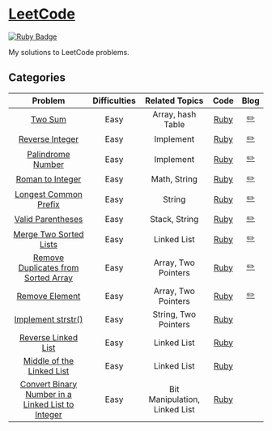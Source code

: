 # [LeetCode](https://leetcode.com/) 
[![Ruby Badge](https://img.shields.io/badge/Ruby-2.7.0-red)](#)

My solutions to LeetCode problems.

## Categories
| Problem | Difficulties | Related Topics | Code | Blog |
|:-------:|:------------:|:--------------:|:----:|:-----------:|
| [Two Sum][1] | Easy    | Array, hash Table | [Ruby](./easy/two_sum.rb) | [:pencil2:][1-blog]
| [Reverse Integer][7] | Easy    | Implement | [Ruby](./easy/reverse_integer.rb) | [:pencil2:][7-blog]
| [Palindrome Number][9] | Easy    | Implement | [Ruby](./easy/palindrome_number.rb) | [:pencil2:][9-blog]
| [Roman to Integer][13] | Easy    | Math, String | [Ruby](./easy/roman-to-integer.rb) |[:pencil2:][13-blog]
| [Longest Common Prefix][14] | Easy    | String | [Ruby](./easy/longest-common-prefix.rb) |[:pencil2:][14-blog]|
| [Valid Parentheses][20] | Easy    | Stack, String | [Ruby](./easy/valid-parentheses.rb) |[:pencil2:][20-blog]|
| [Merge Two Sorted Lists][21] | Easy    | Linked List | [Ruby](./easy/merge-two-sorted-lists.rb) |[:pencil2:][21-blog] |
| [Remove Duplicates from Sorted Array][26] | Easy    | Array, Two Pointers | [Ruby](./easy/remove-duplicates-from-sorted-array.rb) |[:pencil2:][26-blog]|
| [Remove Element][27] | Easy    | Array, Two Pointers | [Ruby](./easy/remove-element.rb) |[:pencil2:][27-blog]|
| [Implement strstr()][28] | Easy    | String, Two Pointers | [Ruby](./easy/implement-strstr.rb) ||
| [Reverse Linked List][206] | Easy    | Linked List | [Ruby](./easy/reverse-linked-list.rb) ||
| [Middle of the Linked List][876] | Easy    | Linked List | [Ruby](./easy/middle-of-the-linked-list.rb) ||
| [Convert Binary Number in a Linked List to Integer][1290] | Easy    | Bit Manipulation, Linked List | [Ruby](./easy/convert-binary-number-in-a-linked-list-to-integer.rb) ||

[1]: https://leetcode.com/problems/two-sum/
[7]: https://leetcode.com/problems/reverse-integer/
[9]: https://leetcode.com/problems/palindrome_number/
[13]: https://leetcode.com/problems/roman-to-integer/
[14]: https://leetcode.com/problems/longest-common-prefix/
[20]: https://leetcode.com/problems/valid-parentheses/
[21]: https://leetcode.com/problems/merge-two-sorted-list/
[26]: https://leetcode.com/problems/remove-duplicates-from-two-sorted-array/
[27]: https://leetcode.com/problems/remove-element/
[28]: https://leetcode.com/problems/implement-strstr/
[206]: https://leetcode.com/problems/reverse-linked-list/
[876]: https://leetcode.com/problems/middle-of-the-linked-list/
[1290]: https://leetcode.com/problems/convert-binary-number-in-a-linked-list-to-integer/

[1-blog]: https://www.jioneeu.com/en-leetcode-1-two-sum
[7-blog]: https://www.jioneeu.com/en-leetcode-7-reverse-integer
[9-blog]: https://www.jioneeu.com/en-leetcode-9-palindrome-number
[13-blog]: https://www.jioneeu.com/en-leetcode-13-roman-to-integer
[14-blog]: https://www.jioneeu.com/en-leetcode-14-longest-common-prefix
[20-blog]: https://www.jioneeu.com/en-leetcode-20-valid-parentheses
[21-blog]: https://www.jioneeu.com/en-leetcode-21-merge-two-sorted-lists
[26-blog]: https://www.jioneeu.com/en-leetcode-26-remove-duplicates-from-sorted-array
[27-blog]: https://www.jioneeu.com/ja-leetcode-27-remove-element
